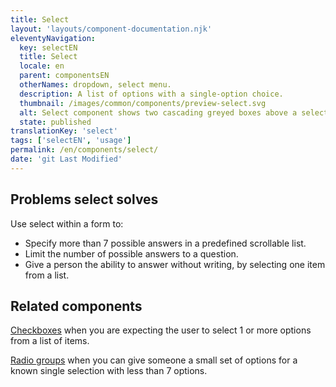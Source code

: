 ```yaml
---
title: Select
layout: 'layouts/component-documentation.njk'
eleventyNavigation:
  key: selectEN
  title: Select
  locale: en
  parent: componentsEN
  otherNames: dropdown, select menu.
  description: A list of options with a single-option choice.
  thumbnail: /images/common/components/preview-select.svg
  alt: Select component shows two cascading greyed boxes above a select box. The select box is a box with a down arrow to indicate it will expand downwards. The boxes represent the input's label and hint message.
  state: published
translationKey: 'select'
tags: ['selectEN', 'usage']
permalink: /en/components/select/
date: 'git Last Modified'
---
```


## Problems select solves

Use select within a form to:

- Specify more than 7 possible answers in a predefined scrollable list.
- Limit the number of possible answers to a question.
- Give a person the ability to answer without writing, by selecting one item from a list.

<article class="bg-full-width bg-primary text-light pt-500 pb-400 my-500">
  <h2 class="mt-0 mb-400">Related components</h2>

<a href="{{ links.checkbox }}" class="link-light">Checkboxes</a> when you are expecting the user to select 1 or more options from a list of items.

<a href="{{ links.radioGroup }}" class="link-light">Radio groups</a> when you can give someone a small set of options for a known single selection with less than 7 options.

</article>
